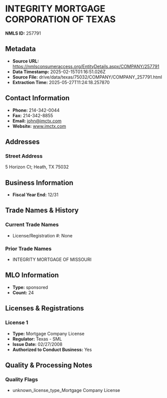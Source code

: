 # INTEGRITY MORTGAGE CORPORATION OF TEXAS

**NMLS ID:** 257791

## Metadata
- **Source URL:** https://nmlsconsumeraccess.org/EntityDetails.aspx/COMPANY/257791
- **Data Timestamp:** 2025-02-15T01:16:51.026Z
- **Source File:** drive/data/texas/75032/COMPANY/COMPANY_257791.html
- **Extraction Time:** 2025-05-27T11:24:18.257870

## Contact Information
- **Phone:** 214-342-0044
- **Fax:** 214-342-8855
- **Email:** john@imctx.com
- **Website:** www.imctx.com

## Addresses
### Street Address
5 Horizon Ct; Heath, TX 75032

## Business Information
- **Fiscal Year End:** 12/31

## Trade Names & History
### Current Trade Names
- License/Registration #: None

### Prior Trade Names
- INTEGRITY MORTGAGE OF MISSOURI

## MLO Information
- **Type:** sponsored
- **Count:** 24

## Licenses & Registrations

### License 1
- **Type:** Mortgage Company License
- **Regulator:** Texas - SML
- **Issue Date:** 02/27/2008
- **Authorized to Conduct Business:** Yes

## Quality & Processing Notes
### Quality Flags
- unknown_license_type_Mortgage Company License
